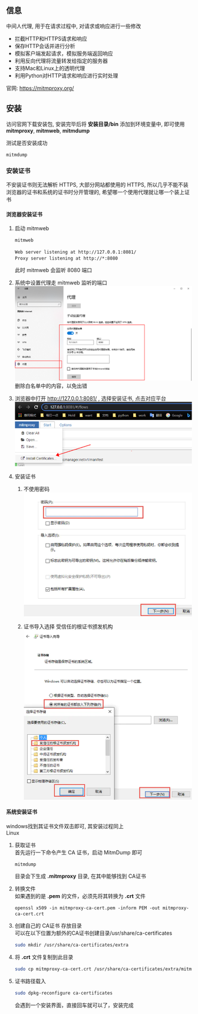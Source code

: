 ## 信息  
中间人代理, 用于在请求过程中, 对请求或响应进行一些修改  
* 拦截HTTP和HTTPS请求和响应  
* 保存HTTP会话并进行分析  
* 模拟客户端发起请求，模拟服务端返回响应  
* 利用反向代理将流量转发给指定的服务器  
* 支持Mac和Linux上的透明代理  
* 利用Python对HTTP请求和响应进行实时处理  

官网: https://mitmproxy.org/  

## 安装  

访问官网下载安装包, 安装完毕后将 **安装目录/bin** 添加到环境变量中, 即可使用 **mitmproxy**, **mitmweb**, **mitmdump**  

测试是否安装成功  
~~~
mitmdump
~~~


### 安装证书  

不安装证书则无法解析 HTTPS, 大部分网站都使用的 HTTPS, 所以几乎不能不装  
浏览器的证书和系统的证书时分开管理的, 希望哪一个使用代理就让哪一个装上证书    

#### 浏览器安装证书  

1. 启动 mitmweb  
	~~~bash
	mitmweb
	~~~
	`Web server listening at http://127.0.0.1:8081/`  
	`Proxy server listening at http://*:8080`  

	此时 mitmweb 会监听 8080 端口  


2. 系统中设置代理走 mitmweb 监听的端口  
![image-20210909101858775](readme/image-20210909101858775.png)    
删除白名单中的内容，以免出错  


3. 浏览器中打开 http://127.0.0.1:8081/ , 选择安装证书, 点击对应平台  
![image-20210909102422098](readme/image-20210909102422098.png)  

4. 安装证书  

   1. 不使用密码  
   	![image-20210908202654652](readme/image-20210908202654652.png)  

   2. 证书导入选择 受信任的根证书颁发机构  
   	![image-20210908202643714](readme/image-20210908202643714.png)  


#### 系统安装证书  

windows找到其证书文件双击即可, 其安装过程同上  
Linux  

1. 获取证书  
	首先运行一下命令产生 CA 证书，启动 MitmDump 即可
	~~~
	mitmdump
	~~~
 	目录会下生成 **.mitmproxy** 目录, 在其中能够找到 CA证书  

2. 转换文件  
	如果遇到的是 **.pem** 的文件，必须先将其转换为 **.crt** 文件  
	~~~
 	openssl x509 -in mitmproxy-ca-cert.pem -inform PEM -out mitmproxy-ca-cert.crt
	~~~

3. 创建自己的 CA证书 存放目录  
	可以在以下位置为额外的CA证书创建目录/usr/share/ca-certificates  
	~~~bash
	sudo mkdir /usr/share/ca-certificates/extra
	~~~

4. 将 **.crt** 文件复制到此目录  
	~~~bash
	sudo cp mitmproxy-ca-cert.crt /usr/share/ca-certificates/extra/mitmproxy-ca-cert.crt
	~~~

5. 证书路径载入  
	~~~bash
	sudo dpkg-reconfigure ca-certificates
	~~~
 	会遇到一个安装界面，直接回车就可以了，安装完成  
